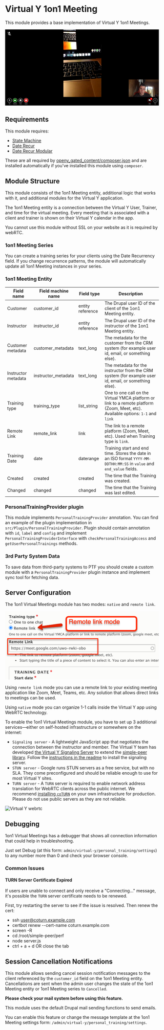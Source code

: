 # Virtual Y 1on1 Meeting

This module provides a base implementation of Virtual Y 1on1 Meetings.

![Virtual Y 1on1 meeting](assets/vy_14_virtual_meeting.png "Virtual Y 1on1 Meeting Demo")
<!--Short video demo: https://www.loom.com/share/c49ef7bb4b2a4435ac78bfc53582e2f1-->

## Requirements

This module requires:

- [State Machine](drupal.org/project/state_machine)
- [Date Recur](https://www.drupal.org/project/date_recur)
- [Date Recur Modular](https://www.drupal.org/project/date_recur_modular)

These are all required by [openy_gated_content/composer.json](../../composer.json) and are installed automatically if you've installed this module using `composer`.

## Module Structure

This module consists of the 1on1 Meeting entity, additional logic that works with it, and additional modules for the Virtual Y application.

The 1on1 Meeting entity is a connection between the Virtual Y User, Trainer, and time for the virtual meeting. Every meeting that is associated with a client and trainer is shown on their Virtual Y calendar in the app.

You cannot use this module without SSL on your website as it is required by webRTC.

### 1on1 Meeting Series

You can create a training series for your clients using the Date Recurrency field. If you change recurrence patterns, the module will automatically update all 1on1 Meeting instances in your series.

### 1on1 Meeting Entity

| Field name | Field machine name | Field type | Description |
| ---------- | ----------- | ----------- | ----------- |
| Customer   | customer_id | entity reference | The Drupal user ID of the client of the 1on1 Meeting entity. |
| Instructor | instructor_id | entity reference | The Drupal user ID of the instructor of the 1on1 Meeting entity. |
| Customer metadata | customer_metadata | text_long | The metadata for the customer from the CRM system (for example user id, email, or something else). |
| Instructor metadata | instructor_metadata | text_long | The metadata for the instructor from the CRM system (for example user id, email, or something else). |
| Training type | training_type | list_string | One to one call on the Virtual YMCA platform or link to a remote platform (Zoom, Meet, etc). Available options: `1-1` and `link` |
| Remote Link | remote_link | link | The link to a remote platform (Zoom, Meet, etc). Used when Training type is `link`. |
| Training Date | date | daterange | Training start and end time. Stores the date in an ISO format `YYYY-MM-DDTHH:MM:SS` in `value` and `end_value` fields. |
| Created | created | created | The time that the Training was created. |
| Changed | changed | changed | The time that the Training was last edited. |

### PersonalTrainingProvider plugin

This module implements `PersonalTrainingProvider` annotation. You can find an example of the plugin implementation in `src/Plugin/PersonalTrainingProvider`. Plugin should contain annotation with `id`, `label` and `config` and implement `PersonalTrainingProviderInterface` with `checkPersonalTrainingAccess` and `getUserPersonalTrainings` methods.

### 3rd Party System Data

To save data from third-party systems to PTF you should create a custom module with a
`PersonalTrainingProvider` plugin instance and implement sync tool for fetching data.

## Server Configuration

The 1on1 Virtual Meetings module has two modes: `native` and `remote link`.

![Virtual Y 1on1 meeting](assets/vy_14_remote_link.png "Virtual Y 1on1 Meeting type demo")

Using `remote link` mode you can use a remote link to your existing meeting application like Zoom, Meet, Teams, etc. Any solution that allows direct links to meetings can be used.

Using `native` mode you can organize 1-1 calls inside the Virtual Y app using WebRTC technology.

To enable the 1on1 Virtual Meetings module, you have to set up 3 additional services—either on self-hosted infrastructure or somewhere on the internet:

- `Signaling server` - A lightweight JavaScript app that negotiates the connection between the instructor and member. The Virtual Y team has developed [the Virtual Y Signaling Server](https://github.com/open-y-subprojects/virtual_y_signaling_server) to extend the [simple-peer library](https://github.com/feross/simple-peer/). Follow the [instructions in the readme](https://github.com/open-y-subprojects/virtual_y_signaling_server#signaling-server-for-virtual-y) to install the signaling server.
- `STUN server` - Google runs STUN servers as a free service, but with no SLA. They come preconfigured and should be reliable enough to use for most Virtual Y sites.
- `TURN server` - A `TURN` server is required to enable network address translation for WebRTC clients across the public internet. We recommend [installing `coTURN`](https://nextcloud-talk.readthedocs.io/en/latest/TURN/#install-and-setup-coturn-as-turn-server) on your own infrastructure for production. Please do not use public servers as they are not reliable.

![Virtual Y webrtc](https://user-images.githubusercontent.com/238201/128903503-f27e2eb9-fc06-4073-8457-bf53d82415c7.png)

## Debugging

1on1 Virtual Meetings has a debugger that shows all connection information that could help in troubleshooting.

Just set Debug (at this form: `admin/virtual-y/personal_training/settings`) to any number more than 0 and check your browser console.

### Common Issues

#### TURN Server Certificate Expired

If users are unable to connect and only receive a "Connecting..." message, it's possible the `TURN` server certificate needs to be renewed.

First, try restarting the server to see if the issue is resolved. Then renew the cert:

- ssh user@coturn.example.com
- certbot renew --cert-name coturn.example.com
- screen -R
- cd /root/simple-peer/perf
- node server.js
- ctrl + a + d OR close the tab

## Session Cancellation Notifications

This module allows sending cancel session notification messages to the client referenced by the `customer_id` field on the 1on1 Meeting entity. Cancellations are sent when the admin user changes the state of the 1on1 Meeting entity or 1on1 Meeting series to `Cancelled`.

**Please check your mail system before using this feature.**

This module uses the default Drupal mail sending functions to send emails.

You can enable this feature or change the message template at the 1on1 Meeting settings form: `/admin/virtual-y/personal_training/settings`.
